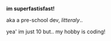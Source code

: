 **im superfastisfast!** 

aka a pre-school dev, *litteraly*..

yea' im just 10 but.. my hobby is coding!
